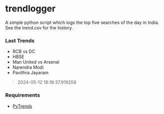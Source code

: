 # trendlogger
A simple python script which logs the top five searches of the day in India.<br>See the trend.csv for the history.<br>

<!-- Last Trends -->
### Last Trends
* RCB vs DC
* HBSE
* Man United vs Arsenal
* Narendra Modi
* Pavithra Jayaram
> 2024-05-12 18:18:37.919208

<!-- Requirements -->
### Requirements
* [PyTrends](https://github.com/dreyco676/pytrends)
